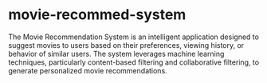 # movie-recommed-system
The Movie Recommendation System is an intelligent application designed to suggest movies to users based on their preferences, viewing history, or behavior of similar users. The system leverages machine learning techniques, particularly content-based filtering and collaborative filtering, to generate personalized movie recommendations.
